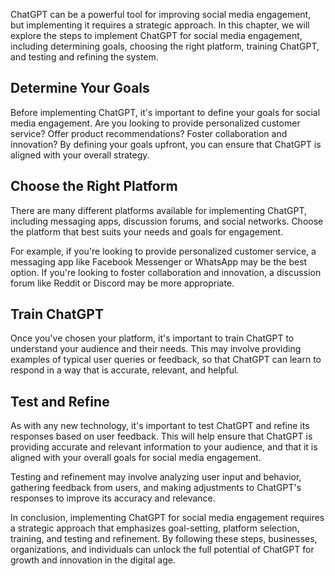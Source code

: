 
ChatGPT can be a powerful tool for improving social media engagement, but implementing it requires a strategic approach. In this chapter, we will explore the steps to implement ChatGPT for social media engagement, including determining goals, choosing the right platform, training ChatGPT, and testing and refining the system.

Determine Your Goals
--------------------

Before implementing ChatGPT, it's important to define your goals for social media engagement. Are you looking to provide personalized customer service? Offer product recommendations? Foster collaboration and innovation? By defining your goals upfront, you can ensure that ChatGPT is aligned with your overall strategy.

Choose the Right Platform
-------------------------

There are many different platforms available for implementing ChatGPT, including messaging apps, discussion forums, and social networks. Choose the platform that best suits your needs and goals for engagement.

For example, if you're looking to provide personalized customer service, a messaging app like Facebook Messenger or WhatsApp may be the best option. If you're looking to foster collaboration and innovation, a discussion forum like Reddit or Discord may be more appropriate.

Train ChatGPT
-------------

Once you've chosen your platform, it's important to train ChatGPT to understand your audience and their needs. This may involve providing examples of typical user queries or feedback, so that ChatGPT can learn to respond in a way that is accurate, relevant, and helpful.

Test and Refine
---------------

As with any new technology, it's important to test ChatGPT and refine its responses based on user feedback. This will help ensure that ChatGPT is providing accurate and relevant information to your audience, and that it is aligned with your overall goals for social media engagement.

Testing and refinement may involve analyzing user input and behavior, gathering feedback from users, and making adjustments to ChatGPT's responses to improve its accuracy and relevance.

In conclusion, implementing ChatGPT for social media engagement requires a strategic approach that emphasizes goal-setting, platform selection, training, and testing and refinement. By following these steps, businesses, organizations, and individuals can unlock the full potential of ChatGPT for growth and innovation in the digital age.
